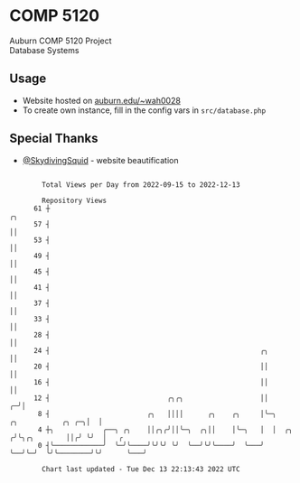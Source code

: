 # COMP 5120
Auburn COMP 5120 Project  
Database Systems

## Usage
- Website hosted on [auburn.edu/~wah0028](http://webhome.auburn.edu/~wah0028/)
- To create own instance, fill in the config vars in `src/database.php`

## Special Thanks
- [@SkydivingSquid](https://github.com/SkydivingSquid) - website beautification

```

        Total Views per Day from 2022-09-15 to 2022-12-13

        Repository Views
      61 ┼                                                                                   ╭╮
      57 ┤                                                                                   ││
      53 ┤                                                                                   ││
      49 ┤                                                                                   ││
      45 ┤                                                                                   ││
      41 ┤                                                                                   ││
      37 ┤                                                                                   ││
      33 ┤                                                                                   ││
      28 ┤                                                                                   ││
      24 ┤                                                    ╭╮                             ││
      20 ┤                                                    ││                             ││
      16 ┤                                                    ││                             ││
      12 ┤                             ╭╮╭╮                   ││                           ╭─╯│
       8 ┤                        ╭╮   ││││      ╭╮    ╭╮     │╰─╮      ╭╮           ╭╮ ╭─╮│  │
       4 ┼╮            ╭──╮ ╭╮    ││╭╮╭╯││╰─╮  ╭╮││    │╰─╮   │  │  ╭╮ ╭╯╰╮╭╮        ││╭╯ ╰╯  │   ╭
       0 ┤╰────────────╯  ╰─╯╰────╯╰╯╰╯ ╰╯  ╰──╯╰╯╰────╯  ╰───╯  ╰──╯╰─╯  ╰╯╰────────╯╰╯      ╰───╯

        Chart last updated - Tue Dec 13 22:13:43 2022 UTC
        
```
